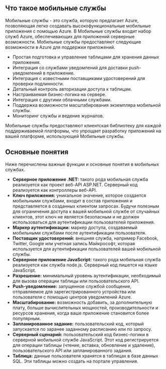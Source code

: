 ﻿## <a name="what-is"></a>Что такое мобильные службы

Мобильные службы - это служба, которую предлагает Azure, позволяющая легко создавать высокофункциональные мобильные приложения с помощью Azure. В Мобильные службы входит набор служб Azure, обеспечивающих для приложений серверные возможности. Мобильные службы предоставляют следующие возможности в Azure для поддержки приложений. 

+ Простая подготовка и управление таблицами для хранения данных приложения. 
+ Интеграция со службами уведомлений для доставки push-уведомлений в приложение.
+ Интеграция с известными поставщиками удостоверений для проверки подлинности.
+ Детальный контроль авторизации доступа к таблицам.
+ Настраиваемая бизнес-логика на сервере.
+ Интеграция с другими облачными службами.
+ Поддержка возможности масштабирования экземпляра мобильной службы.
+ Мониторинг службы и ведение журналов.

Мобильные службы предоставляют клиентская библиотеку для каждой поддерживаемой платформы, что упрощает разработку приложений на вашей платформе, использующей Мобильные службы.

## <a name="concepts"> </a>Основные понятия

Ниже перечислены важные функции и основные понятия в мобильных службах.

<!--![1][1]-->

+ **Серверное приложение .NET:** такого рода мобильная служба реализуется как проект веб-API ASP.NET. Серверный код реализуется как контроллеры веб-API.
+ **Ключ приложения:** уникальное значение, которое создается мобильными службами, входит в состав приложения и представляется в созданных клиентом запросах. Будучи полезным для ограничения доступа к вашей мобильной службе от случайных клиентов, этот ключ не является безопасным и не должен использоваться для аутентификации пользователей приложения.
+ **Маркер аутентификации:** маркер доступа, создаваемый мобильными службами после аутентификации пользователя.
+ **Поставщик удостоверений:** внешняя служба, например Facebook, Twitter, Google или учетная запись Майкрософт, которая используется для аутентификации пользователей вашей мобильной службы.
+ **Серверное приложение JavaScript:** такого рода мобильная служба реализуется как служба node.js. Серверный код пишется на языке JavaScript.
+ **Разрешение:** минимальный уровень аутентификации, необходимый для вызова операции таблицы или пользовательского API.
+ **Push-уведомление:** запущенное службой сообщение, отправляемое для зарегистрированного устройства или пользователя с помощью центров уведомлений Azure.
+ **Масштабирование:** возможность добавить, за дополнительную плату, больше вычислительных мощностей, производительности и ресурсов хранения, когда ваше приложение становится более популярным.
+ **Запланированное задание:** пользовательский код, который запускается по заранее заданному расписанию или по запросу.
+ **Серверный сценарий:** пользовательский код бизнес-логики в серверной мобильной службе JavaScript. Этот код регистрируется для операции таблицы (чтение, вставка, обновление и удаление), пользовательского API или запланированного задания.
+ **Таблица:** данные пользователя хранятся в таблицах в базе данных SQL. Эти таблицы можно создать на портале управления.


<!-- Images. -->


  

<!--HONumber=42-->
